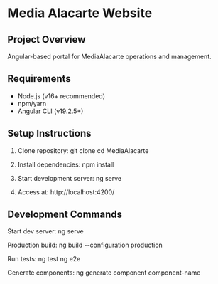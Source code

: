 # Media Alacarte Website

## Project Overview
Angular-based portal for MediaAlacarte operations and management.

## Requirements
- Node.js (v16+ recommended)
- npm/yarn
- Angular CLI (v19.2.5+)

## Setup Instructions

1. Clone repository:
   git clone <repo-url>
   cd MediaAlacarte

2. Install dependencies:
   npm install

3. Start development server:
   ng serve

4. Access at:
   http://localhost:4200/

## Development Commands

Start dev server:
ng serve

Production build:
ng build --configuration production

Run tests:
ng test
ng e2e

Generate components:
ng generate component component-name


